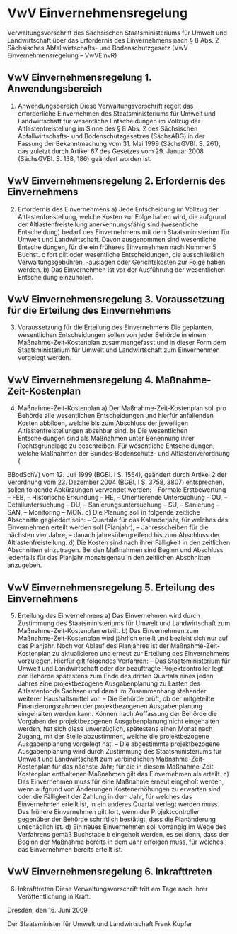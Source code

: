 # VwV Einvernehmensregelung

Verwaltungsvorschrift des Sächsischen Staatsministeriums für Umwelt und Landwirtschaft über das Erfordernis des Einvernehmens nach § 8 Abs. 2 Sächsisches Abfallwirtschafts- und Bodenschutzgesetz (VwV Einvernehmensregelung – VwVEinvR)

## VwV Einvernehmensregelung 1. Anwendungsbereich

1. Anwendungsbereich Diese Verwaltungsvorschrift regelt das erforderliche Einvernehmen des Staatsministeriums für Umwelt und Landwirtschaft für wesentliche Entscheidungen im Vollzug der Altlastenfreistellung im Sinne des § 8 Abs. 2 des Sächsischen Abfallwirtschafts- und Bodenschutzgesetzes (SächsABG) in der Fassung der Bekanntmachung vom 31. Mai 1999 (SächsGVBl. S. 261), das zuletzt durch Artikel 67 des Gesetzes vom 29. Januar 2008 (SächsGVBl. S. 138, 186) geändert worden ist.


## VwV Einvernehmensregelung 2. Erfordernis des Einvernehmens

2. Erfordernis des Einvernehmens a) Jede Entscheidung im Vollzug der Altlastenfreistellung, welche Kosten zur Folge haben wird, die aufgrund der Altlastenfreistellung anerkennungsfähig sind (wesentliche Entscheidung) bedarf des Einvernehmens mit dem Staatsministerium für Umwelt und Landwirtschaft. Davon ausgenommen sind wesentliche Entscheidungen, für die ein früheres Einvernehmen nach Nummer 5 Buchst. c fort gilt oder wesentliche Entscheidungen, die ausschließlich Verwaltungsgebühren, -auslagen oder Gerichtskosten zur Folge haben werden. b) Das Einvernehmen ist vor der Ausführung der wesentlichen Entscheidung einzuholen. 
## VwV Einvernehmensregelung 3. Voraussetzung für die Erteilung des Einvernehmens

3. Voraussetzung für die Erteilung des Einvernehmens Die geplanten, wesentlichen Entscheidungen sollen von jeder Behörde in einem Maßnahme-Zeit-Kostenplan zusammengefasst und in dieser Form dem Staatsministerium für Umwelt und Landwirtschaft zum Einvernehmen vorgelegt werden.


## VwV Einvernehmensregelung 4. Maßnahme-Zeit-Kostenplan

4. Maßnahme-Zeit-Kostenplan a) Der Maßnahme-Zeit-Kostenplan soll pro Behörde alle wesentlichen Entscheidungen und hierfür anfallenden Kosten abbilden, welche bis zum Abschluss der jeweiligen Altlastenfreistellungen absehbar sind. b) Die wesentlichen Entscheidungen sind als Maßnahmen unter Benennung ihrer Rechtsgrundlage zu beschreiben. Für wesentliche Entscheidungen, welche Maßnahmen der 
              Bundes-Bodenschutz- und Altlastenverordnung (
            
BBodSchV) vom 12. Juli 1999 (BGBl. I S. 1554), geändert durch Artikel 2 der Verordnung vom 23. Dezember 2004 (BGBl. I S. 3758, 3807) entsprechen, sollen folgende Abkürzungen verwendet werden: – Formale Erstbewertung – FEB, – Historische Erkundung – HE, – Orientierende Untersuchung – OU, – Detailuntersuchung – DU, – Sanierungsuntersuchung – SU, – Sanierung – SAN, – Monitoring – MON. c) Die Planung soll in folgende zeitliche Abschnitte gegliedert sein: – Quartale für das Kalenderjahr, für welches das Einvernehmen erteilt werden soll (Planjahr), – Jahresscheiben für die nächsten vier Jahre, – danach jahresübergreifend bis zum Abschluss der Altlastenfreistellung. d) Die Kosten sind nach ihrer Fälligkeit in den zeitlichen Abschnitten einzutragen. Bei den Maßnahmen sind Beginn und Abschluss jedenfalls für das Planjahr monatsgenau in den zeitlichen Abschnitten anzugeben. 
## VwV Einvernehmensregelung 5. Erteilung des Einvernehmens

5. Erteilung des Einvernehmens a) Das Einvernehmen wird durch Zustimmung des Staatsministeriums für Umwelt und Landwirtschaft zum Maßnahme-Zeit-Kostenplan erteilt. b) Das Einvernehmen zum Maßnahme-Zeit-Kostenplan wird jährlich erteilt und bezieht sich nur auf das Planjahr. Noch vor Ablauf des Planjahres ist der Maßnahme-Zeit-Kostenplan zu aktualisieren und erneut zur Erteilung des Einvernehmens vorzulegen. Hierfür gilt folgendes Verfahren: – Das Staatsministerium für Umwelt und Landwirtschaft oder der beauftragte Projektcontroller legt der Behörde spätestens zum Ende des dritten Quartals eines jeden Jahres eine projektbezogene Ausgabenplanung zu Lasten des Altlastenfonds Sachsen und damit im Zusammenhang stehender weiterer Haushaltsmittel vor. – Die Behörde prüft, ob der mitgeteilte Finanzierungsrahmen der projektbezogenen Ausgabenplanung eingehalten werden kann. Können nach Auffassung der Behörde die Vorgaben der projektbezogenen Ausgabenplanung nicht eingehalten werden, hat sich diese unverzüglich, spätestens einen Monat nach Zugang, mit der Stelle abzustimmen, welche die projektbezogene Ausgabenplanung vorgelegt hat. – Die abgestimmte projektbezogene Ausgabenplanung wird durch Zustimmung des Staatsministeriums für Umwelt und Landwirtschaft zum verbindlichen Maßnahme-Zeit-Kostenplan für das nächste Jahr; für die in diesem Maßnahme-Zeit-Kostenplan enthaltenen Maßnahmen gilt das Einvernehmen als erteilt. c) Das Einvernehmen muss für eine Maßnahme erneut eingeholt werden, wenn aufgrund von Änderungen Kostenerhöhungen zu erwarten sind oder die Fälligkeit der Zahlung in dem Jahr, für welches das Einvernehmen erteilt ist, in ein anderes Quartal verlegt werden muss. Das frühere Einvernehmen gilt fort, wenn der Projektcontroller gegenüber der Behörde schriftlich bestätigt, dass die Planänderung unschädlich ist. d) Ein neues Einvernehmen soll vorrangig im Wege des Verfahrens gemäß Buchstabe b eingeholt werden, es sei denn, dass der Beginn der Maßnahme bereits in dem Jahr erfolgen muss, für welches das Einvernehmen bereits erteilt ist. 
## VwV Einvernehmensregelung 6. Inkrafttreten

6. Inkrafttreten Diese Verwaltungsvorschrift tritt am Tage nach ihrer Veröffentlichung in Kraft.

Dresden, den 16. Juni 2009

Der Staatsminister für Umwelt und Landwirtschaft 
           Frank Kupfer


